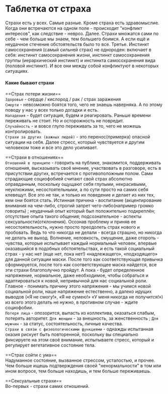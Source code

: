# Таблетка от страха

Страхи есть у всех. Самые разные.
Кроме страха есть здравомыслие. Когда они встречаются на одном поле - происходит "конфликт интересов", как следствие - невроз.  Далее. Страхи множатся сами по себе - чем больше мы знаем, тем большего боимся. А если ещё и неудачное стечение обстоятельств было то все.
Третье. Инстинкт самосохранения (самый сильней страх) не однороден: включает в себя: инстинкт самосохранения жизни, инстинкт самосохранения группы (иерархический инстинкт) и инстинкта самосохранения вида (половой инстинкт). И все они между собой конфликтуют в некоторых ситуациях.

#### Какие бывают страхи
==Страх потери жизни==  
```Здоровье``` - сердце / кислород / рак / страх заражения  
```Смерти``` - невозможно боятся того, чего не знаешь наверняка. А по этому поводу у нас у всех только догадки и есть.  
```Нападения``` - будет ситуация, будем и реагировать. Раньше времени переживать не стоит. Но и осторожность не повредит.  
```Случайность``` - и вовсе глупо переживать за то, чего не можешь контролировать.  
```Страхи за других (важных людей)``` - это перенос(примерка) опасной ситуации на себя. Далее стресс, который чувствуется и другим человеком тоже и все это дело усиливает.  

==Страхи в отношениях==  
```Отношений в принципе``` - говорить на публике, знакомится, поддерживать отношения, высказывать своё мнение, участвовать в разговоре, есть в присутствии других, встречается с противоположным полом. Сами страдающие социофобией считают свой страх абсолютно оправданным, поскольку ощущают себя глупыми, некрасивыми, неуклюжими, несостоятельными, а по сути просто на самих себя клевещут. Все это не так, и только их поведение и делает из них тех, кем они боятся стать.  Истинная причина - воспитание (акцентирование внимания на чем-либо, строгий запрет чего-либо(например громко говорить) ; неудачный опыт который был положительно подкреплён; отсутствие опыта такого общения; подсознательное - аспекты сексуальности(отклонения). Осознав проблему и приняв ее несостоятельность, нужно просто преодолеть страх нового и пробовать. Ведь то что никогда не делали - всегда страшно, но никогда не делать не выход. Волнение, неловкость, смущение, даже оторопь - чувства, которые испытывает каждый нормальный человек, впервые оказавшийся в подобных обстоятельствах, и есть такой социальный страх - у нас нет (еще нет, пока нет!) «надлежащего», «подходящего» для данной ситуации маски. После того как соответствующая привычка сформируется, после того как соответствующее маска найдется, все эти страхи благополучно пройдут. А пока - будет определенное напряжение, нормальное, даже необходимое, чтобы собраться и адаптироваться к новой, непривычной для нас социальной роли. Главное - понимать причину этого напряжения - мы учимся новой социальной роли, наше напряжение естественно, а далеко идущих выводов («Я не смогу!», «Я не сумею!» «У меня никогда не получится!») из всего этого делать не нужно, в противном случае - ждите социофобии.  
```Потеря лица``` - опозорится, выпасть из коллектива, оказаться слабым, потерять авторитет. ```Для женщин``` - за внешность, за женственность ; ```Для мужчин``` - за статус, состоятельность, личные качества.  
```Страхи в связи с физеологическими функциями``` - однажды испытанная оказия рискует быть повторенной, поскольку вы специально фиксируете на этом своё внимание, испытываете стресс, который и регулирует вегетативное состояние тела.  

==Страх сойти с ума==  
Надуманное состояние, вызванное стрессом, усталостью, и прочее. Чем больше ищешь подтверждения своей "ненормальности" в том или ином вопросе, тем больше находишь, и тем больше переживаешь.  

==Сексуальные страхи==  
Во-первых - страхи самих отношений.
